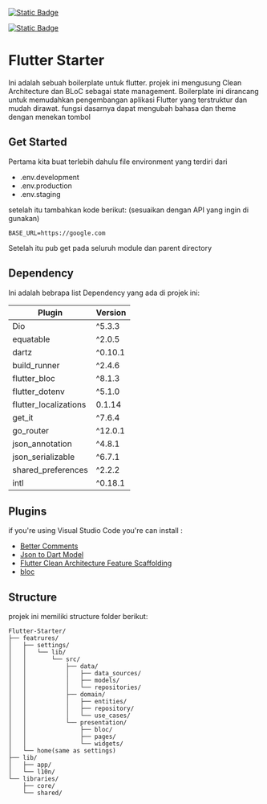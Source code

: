 [![Static Badge](https://img.shields.io/badge/Framework-Flutter-blue?style=f)](https://flutter.dev/)

[![Static Badge](https://img.shields.io/badge/Language-Dart-blue?style=f)](https://dart.dev/)

# Flutter Starter

Ini adalah sebuah boilerplate untuk flutter. projek ini mengusung Clean Architecture dan BLoC sebagai state management. Boilerplate ini dirancang untuk memudahkan pengembangan aplikasi Flutter yang terstruktur dan mudah dirawat. fungsi dasarnya dapat mengubah bahasa dan theme dengan menekan tombol

## Get Started

Pertama kita buat terlebih dahulu file environment yang terdiri dari

- .env.development
- .env.production
- .env.staging

setelah itu tambahkan kode berikut: (sesuaikan dengan API yang ingin di gunakan)

```
BASE_URL=https://google.com
```

Setelah itu pub get pada seluruh module dan parent directory

## Dependency

Ini adalah bebrapa list Dependency yang ada di projek ini:

| Plugin                | Version |
| --------------------- | ------- |
| Dio                   | ^5.3.3  |
| equatable             | ^2.0.5  |
| dartz                 | ^0.10.1 |
| build_runner          | ^2.4.6  |
| flutter_bloc          | ^8.1.3  |
| flutter_dotenv        | ^5.1.0  |
| flutter_localizations | 0.1.14  |
| get_it                | ^7.6.4  |
| go_router             | ^12.0.1 |
| json_annotation       | ^4.8.1  |
| json_serializable     | ^6.7.1  |
| shared_preferences    | ^2.2.2  |
| intl                  | ^0.18.1 |

## Plugins

if you're using Visual Studio Code you're can install :

- [Better Comments][better_comments_plugin]
- [Json to Dart Model][json_to_dart_model]
- [Flutter Clean Architecture Feature Scaffolding][clean_architecture_plugin]
- [bloc][bloc_plugin]

## Structure

projek ini memiliki structure folder berikut:

```
Flutter-Starter/
├── featrures/
│   ├── settings/
│   │   └── lib/
│   │       └── src/
│   │           ├── data/
│   │           │   ├── data_sources/
│   │           │   ├── models/
│   │           │   └── repositories/
│   │           ├── domain/
│   │           │   ├── entities/
│   │           │   ├── repository/
│   │           │   └── use_cases/
│   │           └── presentation/
│   │               ├── bloc/
│   │               ├── pages/
│   │               └── widgets/
│   └── home(same as settings)
├── lib/
│   ├── app/
│   └── l10n/
└── libraries/
    ├── core/
    └── shared/

```

[better_comments_plugin]: https://marketplace.visualstudio.com/items?itemName=aaron-bond.better-comments
[json_to_dart_model]: https://marketplace.visualstudio.com/items?itemName=hirantha.json-to-dart
[clean_architecture_plugin]: https://marketplace.visualstudio.com/items?itemName=FullyStackedDevelopment.flutter-clean-architecture-scaffold
[bloc_plugin]: https://marketplace.visualstudio.com/items?itemName=FelixAngelov.bloc

<!-- [dart_language_badge]: https://img.shields.io/badge/Language-Dart-blue
[license]: https://img.shields.io/badge/license-MIT-lightgrey.svg?style=flat
[team]: https://img.shields.io/badge/Made%20with%20❤%EF%B8%8F-by%20Emerging%20Product%20Team-red.svg
[flutter_localizations_link]: https://api.flutter.dev/flutter/flutter_localizations/flutter_localizations-library.html
[internationalization_link]: https://flutter.dev/docs/development/accessibility-and-localization/internationalization
[plugin_bloc]: https://plugins.jetbrains.com/plugin/12129-bloc
[plugin_clean_arch]: https://plugins.jetbrains.com/plugin/13470-clean-architecture-for-flutter
[plugin_flutter_intl]: https://plugins.jetbrains.com/plugin/13666-flutter-intl
[vs_plugin_bloc]: https://marketplace.visualstudio.com/items?itemName=FelixAngelov.bloc -->

